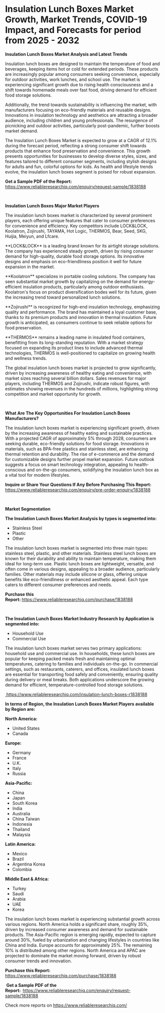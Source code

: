<p><h1>Insulation Lunch Boxes Market Growth, Market Trends, COVID-19 Impact, and Forecasts for period from 2025 - 2032</h1></p><p><strong>Insulation Lunch Boxes Market Analysis and Latest Trends</strong></p>
<p><p>Insulation lunch boxes are designed to maintain the temperature of food and beverages, keeping items hot or cold for extended periods. These products are increasingly popular among consumers seeking convenience, especially for outdoor activities, work lunches, and school use. The market is experiencing significant growth due to rising health consciousness and a shift towards homemade meals over fast food, driving demand for efficient food storage solutions.</p><p>Additionally, the trend towards sustainability is influencing the market, with manufacturers focusing on eco-friendly materials and reusable designs. Innovations in insulation technology and aesthetics are attracting a broader audience, including children and young professionals. The resurgence of picnicking and outdoor activities, particularly post-pandemic, further boosts market demand.</p><p>The Insulation Lunch Boxes Market is expected to grow at a CAGR of 12.1% during the forecast period, reflecting a strong consumer shift towards products that enhance food preservation and convenience. This growth presents opportunities for businesses to develop diverse styles, sizes, and features tailored to different consumer segments, including stylish designs for adults and fun, colorful options for kids. As health and lifestyle trends evolve, the insulation lunch boxes segment is poised for robust expansion.</p></p>
<p><strong>Get a Sample PDF of the Report:&nbsp;</strong> <a href="https://www.reliableresearchiq.com/enquiry/request-sample/1838188?utm_campaign=3381&utm_medium=2&utm_source=Github&utm_content=ia&utm_term=05042025&utm_id=insulation-lunch-boxes">https://www.reliableresearchiq.com/enquiry/request-sample/1838188</a></p>
<p>&nbsp;</p>
<p><strong>Insulation Lunch Boxes Major Market Players</strong></p>
<p><p>The insulation lunch boxes market is characterized by several prominent players, each offering unique features that cater to consumer preferences for convenience and efficiency. Key competitors include LOCK&LOCK, Koolatron, Zojirushi, TAYAMA, Hot Logic, THERMOS, Bear, Seed, SKG, Huijia, Meiyun, and Lfcare.</p><p>**LOCK&LOCK** is a leading brand known for its airtight storage solutions. The company has experienced steady growth, driven by rising consumer demand for high-quality, durable food storage options. Its innovative designs and emphasis on eco-friendliness position it well for future expansion in the market.</p><p>**Koolatron** specializes in portable cooling solutions. The company has seen substantial market growth by capitalizing on the demand for energy-efficient insulation products, particularly among outdoor enthusiasts. Koolatron's focus on product diversification bodes well for its future, given the increasing trend toward personalized lunch solutions.</p><p>**Zojirushi** is recognized for high-end insulation technology, emphasizing quality and performance. The brand has maintained a loyal customer base, thanks to its premium products and innovation in thermal insulation. Future growth is anticipated, as consumers continue to seek reliable options for food preservation.</p><p>**THERMOS** remains a leading name in insulated food containers, benefitting from its long-standing reputation. With a market strategy focused on expanding its product lines to include advanced thermal technologies, THERMOS is well-positioned to capitalize on growing health and wellness trends.</p><p>The global insulation lunch boxes market is projected to grow significantly, driven by increasing awareness of healthy eating and convenience, with market sizes reaching several billion dollars. Sales revenues for major players, including THERMOS and Zojirushi, indicate robust figures, with estimates showing revenues in the hundreds of millions, highlighting strong competition and market opportunity for growth.</p></p>
<p>&nbsp;</p>
<p><strong>What Are The Key Opportunities For Insulation Lunch Boxes Manufacturers?</strong></p>
<p><p>The insulation lunch boxes market is experiencing significant growth, driven by the increasing awareness of healthy eating and sustainable practices. With a projected CAGR of approximately 5% through 2028, consumers are seeking durable, eco-friendly solutions for food storage. Innovations in materials, such as BPA-free plastics and stainless steel, are enhancing thermal retention and durability. The rise of e-commerce and the demand for customizable designs further propel market expansion. Future outlook suggests a focus on smart technology integration, appealing to health-conscious and on-the-go consumers, solidifying the insulation lunch box as a vital tool for modern lifestyles.</p></p>
<p><strong>Inquire or Share Your Questions If Any Before Purchasing This Report:</strong> <a href="https://www.reliableresearchiq.com/enquiry/pre-order-enquiry/1838188?utm_campaign=3381&utm_medium=2&utm_source=Github&utm_content=ia&utm_term=05042025&utm_id=insulation-lunch-boxes">https://www.reliableresearchiq.com/enquiry/pre-order-enquiry/1838188</a></p>
<p>&nbsp;</p>
<p><strong>Market Segmentation</strong></p>
<p><strong>The Insulation Lunch Boxes Market Analysis by types is segmented into:</strong></p>
<p><ul><li>Stainless Steel</li><li>Plastic</li><li>Other</li></ul></p>
<p><p>The insulation lunch boxes market is segmented into three main types: stainless steel, plastic, and other materials. Stainless steel lunch boxes are known for their durability and ability to maintain temperature, making them ideal for long-term use. Plastic lunch boxes are lightweight, versatile, and often come in various designs, appealing to a broader audience, particularly families. Other materials may include silicone or glass, offering unique benefits like eco-friendliness or enhanced aesthetic appeal. Each type caters to different consumer preferences and needs.</p></p>
<p><strong>Purchase this Report:&nbsp;</strong><a href="https://www.reliableresearchiq.com/purchase/1838188?utm_campaign=3381&utm_medium=2&utm_source=Github&utm_content=ia&utm_term=05042025&utm_id=insulation-lunch-boxes">https://www.reliableresearchiq.com/purchase/1838188</a></p>
<p>&nbsp;</p>
<p><strong>The Insulation Lunch Boxes Market Industry Research by Application is segmented into:</strong></p>
<p><ul><li>Household Use</li><li>Commercial Use</li></ul></p>
<p><p>The insulation lunch boxes market serves two primary applications: household use and commercial use. In households, these lunch boxes are popular for keeping packed meals fresh and maintaining optimal temperatures, catering to families and individuals on-the-go. In commercial settings, such as restaurants, caterers, and offices, insulated lunch boxes are essential for transporting food safely and conveniently, ensuring quality during delivery or meal breaks. Both applications underscore the growing demand for efficient, temperature-controlled food storage solutions.</p></p>
<p><a href="https://www.reliableresearchiq.com/insulation-lunch-boxes-r1838188?utm_campaign=3381&utm_medium=2&utm_source=Github&utm_content=ia&utm_term=05042025&utm_id=insulation-lunch-boxes">&nbsp;https://www.reliableresearchiq.com/insulation-lunch-boxes-r1838188</a></p>
<p><strong>In terms of Region, the Insulation Lunch Boxes Market Players available by Region are:</strong></p>
<p>
    <p> <strong> North America: </strong>
        <ul>
            <li>United States</li>
            <li>Canada</li>
        </ul>
        </p> 
    <p> <strong> Europe: </strong>
        <ul>
            <li>Germany</li>
            <li>France</li>
            <li>U.K.</li>
            <li>Italy</li>
            <li>Russia</li>
        </ul>
        </p> 
    <p> <strong> Asia-Pacific: </strong>
        <ul>
            <li>China</li>
            <li>Japan</li>
            <li>South Korea</li>
            <li>India</li>
            <li>Australia</li>
            <li>China Taiwan</li>
            <li>Indonesia</li>
            <li>Thailand</li>
            <li>Malaysia</li>
        </ul>
        </p> 
    <p> <strong> Latin America: </strong>
        <ul>
            <li>Mexico</li>
            <li>Brazil</li>
            <li>Argentina Korea</li>
            <li>Colombia</li>
        </ul>
        </p> 
    <p> <strong> Middle East & Africa: </strong>
        <ul>
            <li>Turkey</li>
            <li>Saudi</li>
            <li>Arabia</li>
            <li>UAE</li>
            <li>Korea</li>
        </ul>
    </p>
    </p>
<p><p>The insulation lunch boxes market is experiencing substantial growth across various regions. North America holds a significant share, roughly 35%, driven by increased consumer awareness and demand for sustainable products. The Asia-Pacific region is emerging rapidly, expected to capture around 30%, fueled by urbanization and changing lifestyles in countries like China and India. Europe accounts for approximately 25%. The remaining 10% is distributed among other regions. North America and APAC are projected to dominate the market moving forward, driven by robust consumer trends and innovation.</p></p>
<p><strong>Purchase this Report: </strong><a href="https://www.reliableresearchiq.com/purchase/1838188?utm_campaign=3381&utm_medium=2&utm_source=Github&utm_content=ia&utm_term=05042025&utm_id=insulation-lunch-boxes">https://www.reliableresearchiq.com/purchase/1838188</a></p>
<p>&nbsp;<strong>Get a Sample PDF of the Report:&nbsp;&nbsp;</strong><a href="https://www.reliableresearchiq.com/enquiry/request-sample/1838188?utm_campaign=3381&utm_medium=2&utm_source=Github&utm_content=ia&utm_term=05042025&utm_id=insulation-lunch-boxes">https://www.reliableresearchiq.com/enquiry/request-sample/1838188</a></p>
<p><strong></strong></p>
<p>Check more reports on <a href="https://www.reliableresearchiq.com/?utm_campaign=3381&utm_medium=2&utm_source=Github&utm_content=ia&utm_term=05042025&utm_id=insulation-lunch-boxes">https://www.reliableresearchiq.com/</a></p>